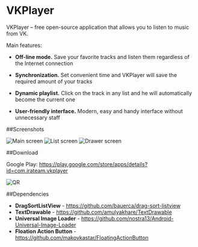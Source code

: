 # VKPlayer
VKPlayer – free open-source application that allows you to listen to music from VK.


Main features:

- **Off-line mode.**
Save your favorite tracks and listen them regardless of the Internet connection

- **Synchronization.**
Set convenient time and VKPlayer will save the required amount of your tracks

- **Dynamic playlist.** 
Click on the track in any list and he will automatically become the current one

- **User-friendly interface.** 
Modern, easy and handy interface without unnecessary staff

##Screenshots

![Main screen](https://raw.github.com/IRA-Team/VKPlayer/master/_arts/screenshot_1.png)
![List screen](https://raw.github.com/IRA-Team/VKPlayer/master/_arts/screenshot_4.png)
![Drawer screen](https://raw.github.com/IRA-Team/VKPlayer/master/_arts/screenshot_2.png)

##Download

Google Play: https://play.google.com/store/apps/details?id=com.irateam.vkplayer

![QR](https://raw.github.com/IRA-Team/VKPlayer/master/_arts/qr.jpg)

##Dependencies

- **DragSortListView** - https://github.com/bauerca/drag-sort-listview
- **TextDrawable** - https://github.com/amulyakhare/TextDrawable
- **Universal Image Loader** - https://github.com/nostra13/Android-Universal-Image-Loader
- **Floation Action Button** - https://github.com/makovkastar/FloatingActionButton
